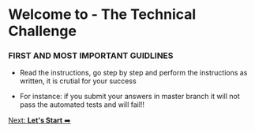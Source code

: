# Welcome to - The Technical Challenge

### FIRST AND MOST IMPORTANT GUIDLINES

- Read the instructions, go step by step and perform the instructions as written, it is crutial for your success

- For instance: if you submit your answers in master branch it will not pass the automated tests and will fail!!

[Next: **Let's Start** ➡️](assignments/README.md)
